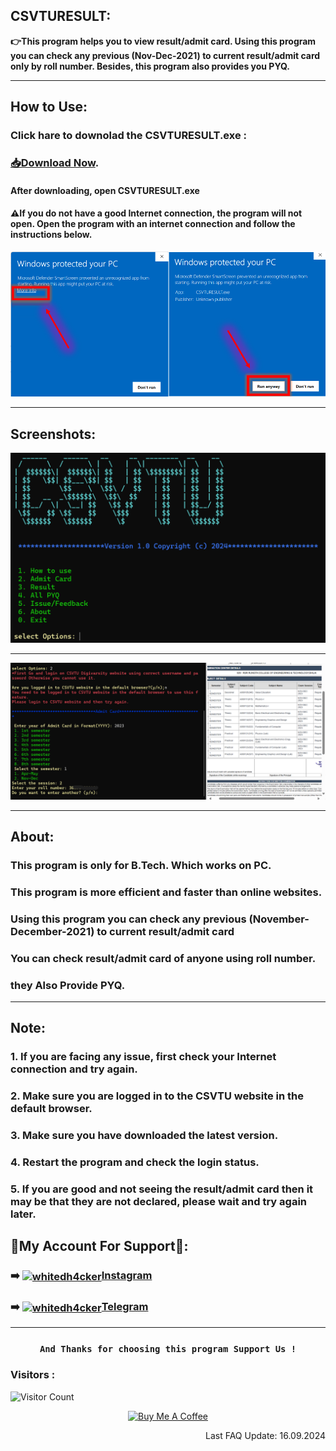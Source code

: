 ## CSVTURESULT:
**👉This program helps you to view result/admit card. Using this program you can check any previous (Nov-Dec-2021) to current result/admit card only by roll number. Besides, this program also provides you PYQ.**
***

## How to Use:
### Click hare to downolad the CSVTURESULT.exe :
### [📥Download Now](https://github.com/MRS4NJ4Y/CSVTURESULT/raw/main/CSVTURESULT.exe).
#### After downloading, open CSVTURESULT.exe 
#### ⚠️If you do not have a good Internet connection, the program will not open. Open the program with an internet connection and follow the instructions below.
![App Screenshot](https://github.com/MRS4NJ4Y/CSVTURESULT/blob/main/src/Screenshot_1.png)
***
## Screenshots:
![App Screenshot](https://github.com/MRS4NJ4Y/CSVTURESULT/blob/main/src/Screenshot_2.png)
***
![App Screenshot](https://github.com/MRS4NJ4Y/CSVTURESULT/blob/main/src/Screenshot_21.png)
***
## About:
### This program is only for B.Tech. Which works on PC.
### This program is more efficient and faster than online websites.
### Using this program you can check any previous (November-December-2021) to current result/admit card
### You can check result/admit card of anyone using roll number.
### they Also Provide PYQ.
***
## Note:
### 1. If you are facing any issue, first check your Internet connection and try again.
### 2. Make sure you are logged in to the CSVTU website in the default browser.
### 3. Make sure you have downloaded the latest version.
### 4. Restart the program and check the login status.
### 5. If you are good and not seeing the result/admit card then it may be that they are not declared, please wait and try again later.

## 👤My Account For Support👤:

### <p align="left"> ➡️ <a href="https://instagram.com/MRS4NJ4Y" target="blank"><img align="center" src="https://raw.githubusercontent.com/rahuldkjain/github-profile-readme-generator/master/src/images/icons/Social/instagram.svg" alt="whitedh4cker" height="40" width="40" /></a>[Instagram](https://Instagram.com/officialsanjay101)</p>

### <p align="left"> ➡️ <a href="https://t.me/MRS4NJ4Y" target="blank"><img align="center" src="https://github.com/gauravghongde/social-icons/blob/master/SVG/Color/Telegram.svg" alt="whitedh4cker" height="40" width="40" /></a>[Telegram](https://t.me/MRS4NJ4Y)</p>

***
### <p align="center">```And Thanks for choosing this program Support Us !``` 

### Visitors :

![Visitor Count](https://profile-counter.glitch.me/MRS4NJ4Y/count.svg)

<p align="center">
<a href="https://www.buymeacoffee.com/MRS4NJ4Y" target="_blank"><img src="https://cdn.buymeacoffee.com/buttons/v2/default-yellow.png" alt="Buy Me A Coffee" style="height: 60px !important;width: 217px !important;" ></a>
  <br> </p>

<p align="right"> Last FAQ Update: 16.09.2024 </p>
